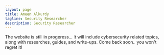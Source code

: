 ```yaml
---
layout: page
title: Ameen Alkurdy
tagline: Security Researcher
description: Security Researcher
---
```


The website is still in progeress... It will include cybersecurity related topics, along with researches, guides, and write-ups. Come back soon.. you won't regret it!
